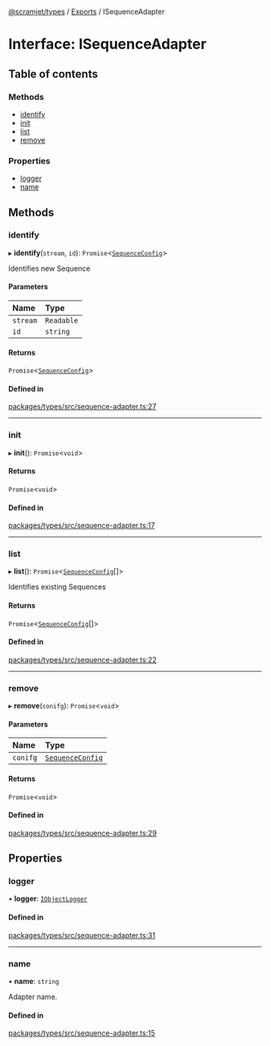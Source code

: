 [@scramjet/types](../README.md) / [Exports](../modules.md) / ISequenceAdapter

# Interface: ISequenceAdapter

## Table of contents

### Methods

- [identify](ISequenceAdapter.md#identify)
- [init](ISequenceAdapter.md#init)
- [list](ISequenceAdapter.md#list)
- [remove](ISequenceAdapter.md#remove)

### Properties

- [logger](ISequenceAdapter.md#logger)
- [name](ISequenceAdapter.md#name)

## Methods

### identify

▸ **identify**(`stream`, `id`): `Promise`<[`SequenceConfig`](../modules.md#sequenceconfig)\>

Identifies new Sequence

#### Parameters

| Name | Type |
| :------ | :------ |
| `stream` | `Readable` |
| `id` | `string` |

#### Returns

`Promise`<[`SequenceConfig`](../modules.md#sequenceconfig)\>

#### Defined in

[packages/types/src/sequence-adapter.ts:27](https://github.com/scramjetorg/transform-hub/blob/HEAD/packages/types/src/sequence-adapter.ts#L27)

___

### init

▸ **init**(): `Promise`<`void`\>

#### Returns

`Promise`<`void`\>

#### Defined in

[packages/types/src/sequence-adapter.ts:17](https://github.com/scramjetorg/transform-hub/blob/HEAD/packages/types/src/sequence-adapter.ts#L17)

___

### list

▸ **list**(): `Promise`<[`SequenceConfig`](../modules.md#sequenceconfig)[]\>

Identifies existing Sequences

#### Returns

`Promise`<[`SequenceConfig`](../modules.md#sequenceconfig)[]\>

#### Defined in

[packages/types/src/sequence-adapter.ts:22](https://github.com/scramjetorg/transform-hub/blob/HEAD/packages/types/src/sequence-adapter.ts#L22)

___

### remove

▸ **remove**(`conifg`): `Promise`<`void`\>

#### Parameters

| Name | Type |
| :------ | :------ |
| `conifg` | [`SequenceConfig`](../modules.md#sequenceconfig) |

#### Returns

`Promise`<`void`\>

#### Defined in

[packages/types/src/sequence-adapter.ts:29](https://github.com/scramjetorg/transform-hub/blob/HEAD/packages/types/src/sequence-adapter.ts#L29)

## Properties

### logger

• **logger**: [`IObjectLogger`](IObjectLogger.md)

#### Defined in

[packages/types/src/sequence-adapter.ts:31](https://github.com/scramjetorg/transform-hub/blob/HEAD/packages/types/src/sequence-adapter.ts#L31)

___

### name

• **name**: `string`

Adapter name.

#### Defined in

[packages/types/src/sequence-adapter.ts:15](https://github.com/scramjetorg/transform-hub/blob/HEAD/packages/types/src/sequence-adapter.ts#L15)
